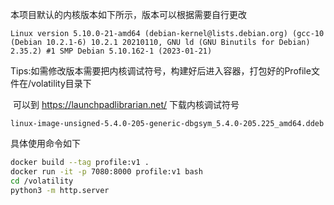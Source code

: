 本项目默认的内核版本如下所示，版本可以根据需要自行更改

```plaintext
Linux version 5.10.0-21-amd64 (debian-kernel@lists.debian.org) (gcc-10 (Debian 10.2.1-6) 10.2.1 20210110, GNU ld (GNU Binutils for Debian) 2.35.2) #1 SMP Debian 5.10.162-1 (2023-01-21)
```

Tips:如需修改版本需要把内核调试符号，构建好后进入容器，打包好的Profile文件在/volatility目录下

​		可以到 https://launchpadlibrarian.net/ 下载内核调试符号

```
linux-image-unsigned-5.4.0-205-generic-dbgsym_5.4.0-205.225_amd64.ddeb
```

具体使用命令如下

```bash
docker build --tag profile:v1 . 
docker run -it -p 7080:8000 profile:v1 bash
cd /volatility
python3 -m http.server
```
